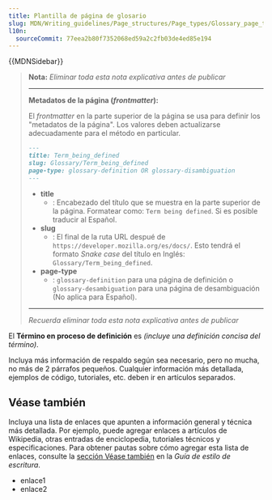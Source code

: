 ```yaml
---
title: Plantilla de página de glosario
slug: MDN/Writing_guidelines/Page_structures/Page_types/Glossary_page_template
l10n:
  sourceCommit: 77eea2b80f7352068ed59a2c2fb03de4ed85e194
---
```


{{MDNSidebar}}

> **Nota:** _Eliminar toda esta nota explicativa antes de publicar_
>
> ---
>
> **Metadatos de la página (_frontmatter_):**
>
> El _frontmatter_ en la parte superior de la página se usa para definir los "metadatos de la página".
> Los valores deben actualizarse adecuadamente para el método en particular.
>
> ```md
> ---
> title: Term_being_defined
> slug: Glossary/Term_being_defined
> page-type: glossary-definition OR glossary-disambiguation
> ---
> ```
>
> - **title**
>   - : Encabezado del título que se muestra en la parte superior de la página.
>     Formatear como: `Term being defined`. Si es posible traducir al Español.
> - **slug**
>   - : El final de la ruta URL despué de `https://developer.mozilla.org/es/docs/`.
>     Esto tendrá el formato _Snake case_ del título en Inglés: `Glossary/Term_being_defined`.
> - **page-type**
>   - : `glossary-definition` para una página de definición o `glossary-desambiguation` para una página de desambiguación (No aplica para Español).
>
> ---
>
> _Recuerda eliminar toda esta nota explicativa antes de publicar_

El **Término en proceso de definición** es _(incluye una definición concisa del término)_.

Incluya más información de respaldo según sea necesario, pero no mucha, no más de 2 párrafos pequeños. Cualquier información más detallada, ejemplos de código, tutoriales, etc. deben ir en artículos separados.

## Véase también

Incluya una lista de enlaces que apunten a información general y técnica más detallada. Por ejemplo, puede agregar enlaces a artículos de Wikipedia, otras entradas de enciclopedia, tutoriales técnicos y especificaciones. Para obtener pautas sobre cómo agregar esta lista de enlaces, consulte la [sección Véase también](/es/docs/MDN/Writing_guidelines/Writing_style_guide#véase_también) en la _Guía de estilo de escritura_.

- enlace1
- enlace2
